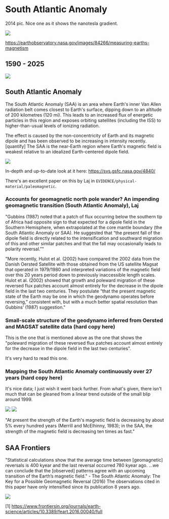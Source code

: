 # South Atlantic Anomaly

2014 pic. Nice one as it shows the nanotesla gradient.

![](img/2014-saa.png)

https://earthobservatory.nasa.gov/images/84266/measuring-earths-magnetism

## 1590 - 2025

![](img/saa-plot.png)

## South Atlantic Anomaly

The South Atlantic Anomaly (SAA) is an area where Earth's inner Van Allen radiation belt comes closest to Earth's surface, dipping down to an altitude of 200 kilometres (120 mi). This leads to an increased flux of energetic particles in this region and exposes orbiting satellites (including the ISS) to higher-than-usual levels of ionizing radiation.

The effect is caused by the non-concentricity of Earth and its magnetic dipole and has been observed to be increasing in intensity recently.[quantify] The SAA is the near-Earth region where Earth's magnetic field is weakest relative to an idealized Earth-centered dipole field.

![](img/south-atlantic-anomaly.png)

In-depth and up-to-date look at it here: https://svs.gsfc.nasa.gov/4840/

There's an excellent paper on this by Laj in `EVIDENCE/physical-material/paleomagnetic`.

### Accounts for geomagnetic north pole wander? An impending geomagnetic transition (South Atlantic Anomaly), Laj

"Gubbins (1987) noted that a patch of flux occurring below the southern tip of Africa had opposite sign to that expected for a dipole field in the Southern Hemisphere, when extrapolated at the core mantle boundary (the South Atlantic Anomaly or SAA). He suggested that “the present fall of the dipole field is directly related to the intensification and southward migration of this and other similar patches and that the fall may occasionally leads to polarity reversal.”"

"More recently, Hulot et al. (2002) have compared the 2002 data from the Danish Oersted Satellite with those obtained from the US satellite Magsat that operated in 1979/1980 and interpreted variations of the magnetic field over this 20 years period down to previously inaccessible length scales. Hulot et al. (2002) showed that growth and poleward migration of these reversed flux patches account almost entirely for the decrease in the dipole field in the last two centuries. They postulate “that the present magnetic state of the Earth may be one in which the geodynamo operates before reversing,” consistent with, but with a much better spatial resolution than Gubbins’ (1987) suggestion."

### Small-scale structure of the geodynamo inferred from Oersted and MAGSAT satellite data (hard copy here)

This is the one that is mentioned above as the one that shows the "poleward migration of these reversed flux patches account almost entirely for the decrease in the dipole field in the last two centuries".

It's very hard to read this one.

### Mapping the South Atlantic Anomaly continuously over 27 years (hard copy here)

It's nice data; I just wish it went back further. From what's given, there isn't much that can be gleaned from a linear trend outside of the small blip around 1999.

![](img/saa-centroid.png)
![](img/saa-over-time.png)

"At present the strength of the Earth's magnetic ﬁeld is decreasing by about 5% every hundred years (Merrill and McElhinny, 1983); in the SAA, the strength of the magnetic ﬁeld is decreasing ten times as fast."

## SAA Frontiers

"Statistical calculations show that the average time between [geomagnetic] reversals is 400 kyear and the last reversal occurred 780 kyear ago.  ...we can conclude that the [observed] patterns agree with an upcoming transition of the Earth’s magnetic field." - The South Atlantic Anomaly: The Key for a Possible Geomagnetic Reversal (2016)
The observations cited in this paper have only intensified since its publication 8 years ago.

![](img/saa-frontiers.jpg)

[1] https://www.frontiersin.org/journals/earth-science/articles/10.3389/feart.2016.00040/full